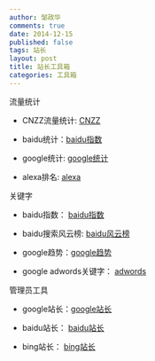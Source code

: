 ```yaml
---
author: 邹政华
comments: true
date: 2014-12-15
published: false 
tags: 站长
layout: post
title: 站长工具箱
categories: 工具箱 
---
```


流量统计

- CNZZ流量统计: [CNZZ](http://www.cnzz.com/)

- baidu统计：[baidu指数](http://tongji.baidu.com/)

- google统计: [google统计](http://www.google.com/analytics/)

- alexa排名: [alexa](http://alexa.chinaz.com/)

关键字
- baidu指数： [baidu指数](http://index.baidu.com)

- baidu搜索风云榜: [baidu风云榜](http://top.baidu.com)

- google趋势：[google趋势](https://www.google.com/trends/)

- google adwords关键字： [adwords](https://adwords.google.com/KeywordPlanner)


管理员工具
- google站长：[google站长](https://www.google.com/webmasters)

- baidu站长： [baidu站长](http://zhanzhang.baidu.com/)

- bing站长： [bing站长](http://http://www.bing.com/toolbox/webmaster)
